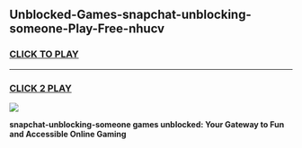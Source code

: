 
## Unblocked-Games-snapchat-unblocking-someone-Play-Free-nhucv
<h3>
<a href="https://premium76.site?title=snapchat-unblocking-someone&ref=23A">CLICK TO PLAY</a></h3>
<hr>

<h3>
<a href="https://premium76.site?title=snapchat-unblocking-someone&ref=23A">CLICK 2 PLAY</a>
  
</h3>

<a href="https://premium76.site?title=snapchat-unblocking-someone&ref=23A"><img src="https://clearcache.store/games.png"></a>


**snapchat-unblocking-someone games unblocked: Your Gateway to Fun and Accessible Online Gaming**
